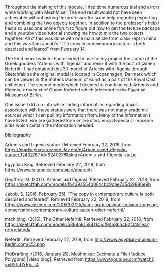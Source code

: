 Throughout the making of this module, I had done numerous trial and errors while working with MeshMixer. The end result would not have been achievable without asking the professor for some help regarding exporting and combining the two objects together. In addition to the professor's help I had also used one online forum to figure out how to get the texture package and a youtube video tutorial showing me how to mix the two objects together. All of this was done with one main article from class kept in mind and this was Sam Jacob's "The copy in contemporary culture is both despised and feared" from February 14.

The First model which I had decided to use for my project the statue of the Greek goddess "Artemis with Ifigenia" and remix it with the bust of Queen Nefertiti. I had obtained this 3D model of Artemis with Ifigenia through Sketchfab as the original model is located in Copenhagen, Denmark which can be viewed in the Statens Museum of Kunst as a part of the Royal Cast collection. The second model which I decided to combine with Artemis and Ifigenia is the bust of Queen Nefertiti which is located in the Egyptian Museum of Berlin. 

One issue I did run into while finding information regarding topics associated with these statues were that there was not many academic sources which I can pull my information from. Many of the information I have listed here are gathered from online sites, encyclopedia or museum sites which contain the information needed. 







Bibliography


Artemis and Ifigenia statue. Retrieved February 22, 2018, from https://marketplace.secondlife.com/p/Artemis-and-Ifigenia-statue/9240276?
 id=9240276&slug=Artemis-and-Ifigenia-statue

Egyptian King. Retrieved February 22, 2018, from https://www.britannica.com/topic/pharaoh

Geoffrey, M. (2017). Artemis and Ifigenia. Retrieved February 22, 2018, from https://sketchfab.com/models/fb439a554d0644bc9dae735d39886e9b

Jacob, S. (2016, February 25). "The copy in contemporary culture is both despised and feared". Retrieved February 22, 2018, from https://www.dezeen.com/2016/02/25/sam-jacob-opinion-column-copying-conservation-contemporary-culture-queen-other-nefertiti/

mrchlblng. (2016). The Other Nefertiti. Retrieved February 22, 2018, from https://sketchfab.com/models/5384a815841145df94a86a492f0491ea?ref=related#

Nefertiti. Retrieved February 22, 2018, from http://www.egyptian-museum-berlin.com/c53.php

ProDrafting. (2016, January 25). Meshmixer: Decimate a File (Reduce Polygons) [video blog]. Retrieved from https://www.youtube.com/watch?v=921cDYBpuL4
